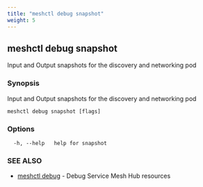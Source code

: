 ```yaml
---
title: "meshctl debug snapshot"
weight: 5
---
```

## meshctl debug snapshot

Input and Output snapshots for the discovery and networking pod

### Synopsis

Input and Output snapshots for the discovery and networking pod

```
meshctl debug snapshot [flags]
```

### Options

```
  -h, --help   help for snapshot
```

### SEE ALSO

* [meshctl debug](../meshctl_debug)	 - Debug Service Mesh Hub resources

